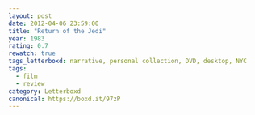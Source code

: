 ```yaml
---
layout: post 
date: 2012-04-06 23:59:00
title: "Return of the Jedi"
year: 1983
rating: 0.7
rewatch: true
tags_letterboxd: narrative, personal collection, DVD, desktop, NYC
tags:
  - film
  - review
category: Letterboxd
canonical: https://boxd.it/97zP
---
```

